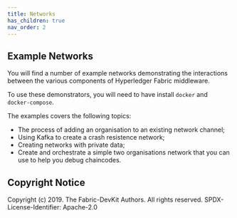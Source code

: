 ```yaml
---
title: Networks
has_children: true
nav_order: 2
---
```


## Example Networks

You will find a number of example networks demonstrating the interactions between the various components of Hyperledger Fabric middleware.

To use these demonstrators, you will need to have install `docker` and `docker-compose`.

The examples covers the following topics:

* The process of adding an organisation to an existing network channel;
* Using Kafka to create a crash resistence network;
* Creating networks with private data;
* Create and orchestrate a simple two organisations network that you can use to help you debug chaincodes.

## Copyright Notice

Copyright (c) 2019. The Fabric-DevKit Authors. All rights reserved.
SPDX-License-Identifier: Apache-2.0
